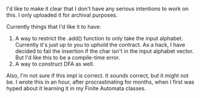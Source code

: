 I'd like to make it clear that I don't have any serious intentions to work on this. I only uploaded it for archival purposes.

Currently things that I'd like it to have:
1) A way to restrict the .add() function to only take the input alphabet.
   Currently it's just up to you to uphold the contract. As a hack, I have decided to fail the insertion if the
   char isn't in the input alphabet vector. But I'd like this to be a compile-time error.
2) A way to construct DFA as well.

Also, I'm not sure if this impl is correct. It _sounds_ correct, but it might not be.
I wrote this in an hour, after procrastinating for months, when I first was hyped about it learning it in my
Finite Automata classes.